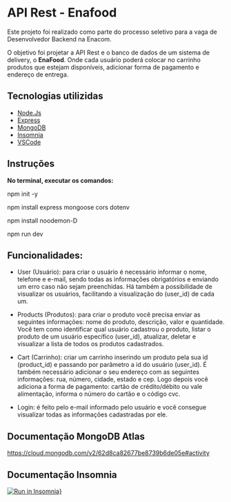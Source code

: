 # API Rest - Enafood

Este projeto foi realizado como parte do processo seletivo para a vaga de Desenvolvedor Backend na Enacom.

O objetivo foi projetar a API Rest e o banco de dados de um sistema de delivery, o **EnaFood**. Onde cada usuário poderá colocar no carrinho produtos que estejam disponíveis, adicionar forma de pagamento e endereço de entrega.

## Tecnologias utilizidas

- [Node.Js](https://nodejs.org/en/)
- [Express](https://expressjs.com/pt-br/)
- [MongoDB](https://www.mongodb.com/atlas)
- [Insomnia](https://insomnia.rest)
- [VSCode](https://code.visualstudio.com/download)

## Instruções

**No terminal, executar os comandos:**

npm init -y

npm install express mongoose cors dotenv

npm install noodemon-D

npm run dev


## Funcionalidades:

- User (Usuário): para criar o usuário é necessário informar o nome, telefone e e-mail, sendo todas as informações obrigatórios e enviando um erro caso não sejam preenchidas. Há também a possibilidade de visualizar os usuários, facilitando a visualização do (user_id) de cada um.

- Products (Produtos): para criar o produto você precisa enviar as seguintes informações: nome do produto, descrição, valor e quantidade. Você tem como identificar qual usuário cadastrou o produto, listar o produto de um usuário específico (user_id), atualizar, deletar e visualizar a lista de todos os produtos cadastrados.

- Cart (Carrinho): criar um carrinho inserindo um produto pela sua id (product_id) e passando por parâmetro a id do usuário (user_id). É também necessário adicionar o seu endereço com as seguintes informações: rua, número, cidade, estado e cep. Logo depois você adiciona a forma de pagamento: cartão de crédito/débito ou vale alimentação, informa o número do cartão e o código cvc.

- Login: é feito pelo e-mail informado pelo usuário e você consegue visualizar todas as informações cadastradas por ele.

## Documentação MongoDB Atlas

https://cloud.mongodb.com/v2/62d8ca82677be8739b6de05e#activity


## Documentação Insomnia

[![Run in Insomnia}](https://insomnia.rest/images/run.svg)](https://insomnia.rest/run/?label=enafood&uri=https%3A%2F%2Fraw.githubusercontent.com%2FLudmilaASouza%2Fenafood%2Fmain%2Fsrc%2FInsomnia.json)






